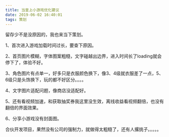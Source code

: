 ```yaml
---
title: 当皇上小游戏优化建议
date: 2019-06-02 16:40:01
tags: 策划
---
```


留存少不是没原因的，我也来当下策划。

1、首次进入游戏加载时间过长，要查下原因。

2、首页图片模糊，字体图案粗糙，文字碰越出边界，进入时间长了loading就会停下了，体验不好。

3、角色图片有点单一，好多只是衣服颜色换下，像3、4级就衣服差了一点，5、6级只是头饰换下，玩的都不好区分。。。。

4、文字图片适配问题，像商店没适配好。

5、还有看视频加速，和获取抽奖券我这里没生效，离线收益看视频翻倍，也没有翻倍的界面效果。

6、分享小游戏没有封面图。

 
合伙开发项目，果然没有公司的强制力，就做得太粗糙了，还有人撂挑子。。。。。